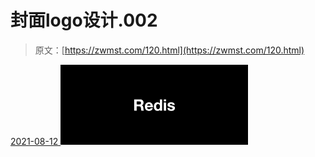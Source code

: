 <!--yml
category: 未分类
date: 0001-01-01 00:00:00
-->

# 封面logo设计.002

> 原文：[https://zwmst.com/120.html](https://zwmst.com/120.html)

   [ <time datetime="2021-08-12T09:21:15+08:00"> 2021-08-12 </time> ](https://zwmst.com/%e5%b0%81%e9%9d%a2logo%e8%ae%be%e8%ae%a1-002)  [![](img/0a8becad2d6980fb77a8a0219edd9aa0.png)](https://zwmst.com/wp-content/uploads/2021/08/1628731275-d0c06e47389affb.jpeg)